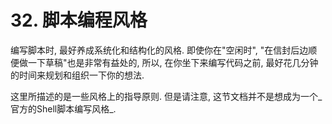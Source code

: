# 32\. 脚本编程风格

编写脚本时, 最好养成系统化和结构化的风格. 即使你在<span class="QUOTE">"空闲时"</span>, <span class="QUOTE">"在信封后边顺便做一下草稿"</span>也是非常有益处的, 所以, 在你坐下来编写代码之前, 最好花几分钟的时间来规划和组织一下你的想法.

这里所描述的是一些风格上的指导原则. 但是请注意, 这节文档并不是想成为一个_官方的Shell脚本编写风格_.